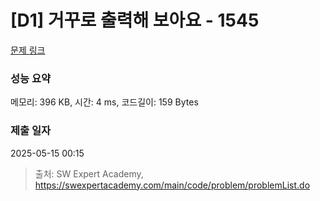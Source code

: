 # [D1] 거꾸로 출력해 보아요 - 1545 

[문제 링크](https://swexpertacademy.com/main/code/problem/problemDetail.do?contestProbId=AV2gbY0qAAQBBAS0) 

### 성능 요약

메모리: 396 KB, 시간: 4 ms, 코드길이: 159 Bytes

### 제출 일자

2025-05-15 00:15



> 출처: SW Expert Academy, https://swexpertacademy.com/main/code/problem/problemList.do